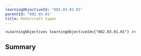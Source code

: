 ```yaml
---
learningObjectiveId: "082.03.01.01"
parentId: "082.03.01"
title: Rotorcraft types
---
```


```tsx eval
<LearningObjectives learningObjectiveId={"082.03.01.01"} />
```

## Summary
